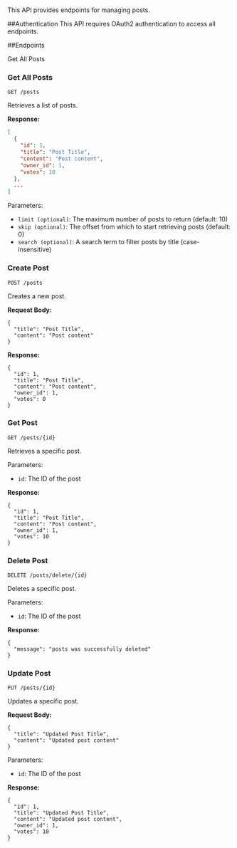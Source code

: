 # 

This API provides endpoints for managing posts.

##Authentication
This API requires OAuth2 authentication to access all endpoints.

##Endpoints

Get All Posts

### Get All Posts
`GET /posts` 

Retrieves a list of posts.

**Response:**
```json
[
  {
    "id": 1,
    "title": "Post Title",
    "content": "Post content",
    "owner_id": 1,
    "votes": 10
  },
  ...
]

```


Parameters:
- `limit (optional)`: The maximum number of posts to return (default: 10)
- `skip (optional)`: The offset from which to start retrieving posts (default: 0)
- `search (optional)`: A search term to filter posts by title (case-insensitive)


### Create Post
`POST /posts` 

Creates a new post.

**Request Body:**
```
{
  "title": "Post Title",
  "content": "Post content"
}

```

**Response:**

```
{
  "id": 1,
  "title": "Post Title",
  "content": "Post content",
  "owner_id": 1,
  "votes": 0
}

```

### Get Post
`GET /posts/{id}` 

Retrieves a specific post.

Parameters:
- `id`: The ID of the post

**Response:**
```
{
  "id": 1,
  "title": "Post Title",
  "content": "Post content",
  "owner_id": 1,
  "votes": 10
}

```

### Delete Post
`DELETE /posts/delete/{id}` 

Deletes a specific post.

Parameters:
- `id`: The ID of the post

**Response:**
```
{
  "message": "posts was successfully deleted"
}
```


### Update Post
`PUT /posts/{id}` 

Updates a specific post.

**Request Body:**
```
{
  "title": "Updated Post Title",
  "content": "Updated post content"
}
```
Parameters:

- `id`: The ID of the post

**Response:**

```
{
  "id": 1,
  "title": "Updated Post Title",
  "content": "Updated post content",
  "owner_id": 1,
  "votes": 10
}
```

